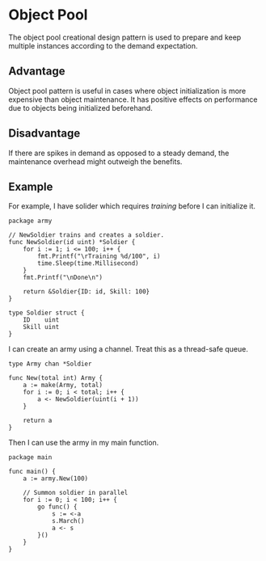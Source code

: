 # Object Pool
The object pool creational design pattern is used to prepare and keep multiple instances according
to the demand expectation.

## Advantage
Object pool pattern is useful in cases where object initialization is more expensive than object 
maintenance. It has positive effects on performance due to objects being initialized beforehand. 

## Disadvantage
If there are spikes in demand as opposed to a steady demand, the maintenance overhead might outweigh 
the benefits.

## Example
For example, I have solider which requires *training* before I can initialize it.
```golang
package army

// NewSoldier trains and creates a soldier.
func NewSoldier(id uint) *Soldier {
	for i := 1; i <= 100; i++ {
		fmt.Printf("\rTraining %d/100", i)
		time.Sleep(time.Millisecond)
	}
	fmt.Printf("\nDone\n")

	return &Soldier{ID: id, Skill: 100}
}

type Soldier struct {
	ID    uint
	Skill uint
}
```

I can create an army using a channel. Treat this as a thread-safe queue.
```golang
type Army chan *Soldier

func New(total int) Army {
	a := make(Army, total)
	for i := 0; i < total; i++ {
		a <- NewSoldier(uint(i + 1))
	}

	return a
}
```

Then I can use the army in my main function.
```golang
package main

func main() {
    a := army.New(100)

    // Summon soldier in parallel
    for i := 0; i < 100; i++ {
        go func() {
            s := <-a
            s.March()
            a <- s
        }()
    }
}
```